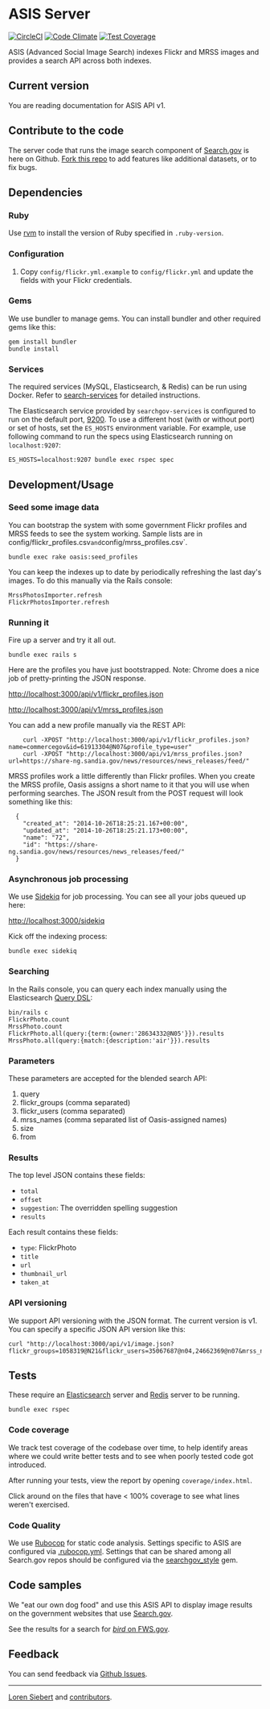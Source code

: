ASIS Server
==============

[![CircleCI](https://circleci.com/gh/GSA/asis.svg?style=shield)](https://circleci.com/gh/GSA/asis)
[![Code Climate](https://codeclimate.com/github/GSA/asis/badges/gpa.svg)](https://codeclimate.com/github/GSA/asis)
[![Test Coverage](https://codeclimate.com/github/GSA/asis/badges/coverage.svg)](https://codeclimate.com/github/GSA/asis)

ASIS (Advanced Social Image Search) indexes Flickr and MRSS images and provides a search API across both indexes.

## Current version


You are reading documentation for ASIS API v1.

## Contribute to the code

The server code that runs the image search component of [Search.gov](https://search.gov/) is here on Github.
[Fork this repo](https://github.com/GSA/oasis/fork) to add features like additional datasets, or to fix bugs.

## Dependencies

### Ruby

Use [rvm](https://rvm.io/) to install the version of Ruby specified in `.ruby-version`.

### Configuration

 1. Copy `config/flickr.yml.example` to `config/flickr.yml` and update the fields with your Flickr credentials.

### Gems

We use bundler to manage gems. You can install bundler and other required gems like this:

    gem install bundler
    bundle install

### Services

The required services (MySQL, Elasticsearch, & Redis) can be run using Docker. Refer to [search-services](https://github.com/GSA/search-services) for detailed instructions.

The Elasticsearch service provided by `searchgov-services` is configured to run on the default port, [9200](http://localhost:9200/). To use a different host (with or without port) or set of hosts, set the `ES_HOSTS` environment variable. For example, use following command to run the specs using Elasticsearch running on `localhost:9207`:

    ES_HOSTS=localhost:9207 bundle exec rspec spec

## Development/Usage

### Seed some image data

You can bootstrap the system with some government Flickr profiles and MRSS feeds to see the system working.
Sample lists are in config/flickr_profiles.csv` and `config/mrss_profiles.csv`.

    bundle exec rake oasis:seed_profiles

You can keep the indexes up to date by periodically refreshing the last day's images. To do this manually via the Rails console:

    MrssPhotosImporter.refresh
    FlickrPhotosImporter.refresh

### Running it

Fire up a server and try it all out.

    bundle exec rails s

Here are the profiles you have just bootstrapped. Note: Chrome does a nice job of pretty-printing the JSON response.

<http://localhost:3000/api/v1/flickr_profiles.json>

<http://localhost:3000/api/v1/mrss_profiles.json>

You can add a new profile manually via the REST API:

        curl -XPOST "http://localhost:3000/api/v1/flickr_profiles.json?name=commercegov&id=61913304@N07&profile_type=user"
        curl -XPOST "http://localhost:3000/api/v1/mrss_profiles.json?url=https://share-ng.sandia.gov/news/resources/news_releases/feed/"

MRSS profiles work a little differently than Flickr profiles. When you create the MRSS profile, Oasis assigns a
short name to it that you will use when performing searches. The JSON result from the POST request will look something like this:

      {
        "created_at": "2014-10-26T18:25:21.167+00:00",
        "updated_at": "2014-10-26T18:25:21.173+00:00",
        "name": "72",
        "id": "https://share-ng.sandia.gov/news/resources/news_releases/feed/"
      }

### Asynchronous job processing

We use [Sidekiq](http://sidekiq.org) for job processing. You can see all your jobs queued up here:

<http://localhost:3000/sidekiq>

Kick off the indexing process:

    bundle exec sidekiq

### Searching

In the Rails console, you can query each index manually using the Elasticsearch [Query DSL](http://www.elasticsearch.org/guide/en/elasticsearch/reference/current/query-dsl.html):

    bin/rails c
    FlickrPhoto.count
    MrssPhoto.count
    FlickrPhoto.all(query:{term:{owner:'28634332@N05'}}).results
    MrssPhoto.all(query:{match:{description:'air'}}).results

### Parameters

These parameters are accepted for the blended search API:

1. query
2. flickr_groups (comma separated)
2. flickr_users (comma separated)
2. mrss_names (comma separated list of Oasis-assigned names)
4. size
5. from

### Results

The top level JSON contains these fields:

* `total`
* `offset`
* `suggestion`: The overridden spelling suggestion
* `results`

Each result contains these fields:

* `type`: FlickrPhoto
* `title`
* `url`
* `thumbnail_url`
* `taken_at`

### API versioning

We support API versioning with the JSON format. The current version is v1. You can specify a specific JSON API version like this:

    curl "http://localhost:3000/api/v1/image.json?flickr_groups=1058319@N21&flickr_users=35067687@n04,24662369@n07&mrss_names=72,73&query=earth"

## Tests

These require an [Elasticsearch](http://www.elasticsearch.org/) server and [Redis](http://redis.io) server to be running.

    bundle exec rspec

### Code coverage

We track test coverage of the codebase over time, to help identify areas where we could write better tests and to see when poorly tested code got introduced.

After running your tests, view the report by opening `coverage/index.html`.

Click around on the files that have < 100% coverage to see what lines weren't exercised.

### Code Quality

We use [Rubocop](https://rubocop.org/) for static code analysis. Settings specific to ASIS are configured via [.rubocop.yml](.rubocop.yml). Settings that can be shared among all Search.gov repos should be configured via the [searchgov_style](https://github.com/GSA/searchgov_style) gem.

## Code samples

We "eat our own dog food" and use this ASIS API to display image results on the government websites that use [Search.gov](https://search.gov/).

See the results for a search for [*bird* on FWS.gov](https://search.usa.gov/search/images?affiliate=fws.gov&query=bird).

Feedback
--------

You can send feedback via [Github Issues](https://github.com/GSA/oasis/issues).

-----

[Loren Siebert](https://github.com/loren) and [contributors](http://github.com/GSA/oasis/contributors).
